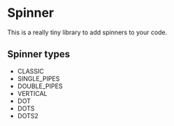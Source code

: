 # Spinner

This is a really tiny library to add spinners to your code.

## Spinner types

  * CLASSIC
  * SINGLE_PIPES
  * DOUBLE_PIPES
  * VERTICAL
  * DOT
  * DOTS
  * DOTS2
  